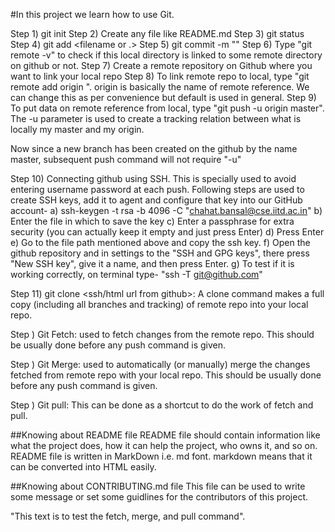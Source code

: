 #In this project we learn how to use Git.

Step 1) git init <folderNameForLocalRepo>
Step 2) Create any file like README.md
Step 3) git status
Step 4) git add <filename or .>
Step 5) git commit -m "<message to commit to local directory>"
Step 6) Type "git remote -v" to check if this local directory is linked to some remote directory on github or not.
Step 7) Create a remote repository on Github where you want to link your local repo
Step 8) To link remote repo to local, type "git remote add origin <link of repo>". origin is basically the name of remote reference. We can change this as per convenience but default is used in general.
Step 9) To put data on remote reference from local, type "git push -u origin master". The -u parameter is used to create a tracking relation between what is locally my master and my origin.

Now since a new branch has been created on the github by the name master, subsequent push command will not require "-u"

Step 10) Connecting github using SSH. This is specially used to avoid entering username password at each push. Following steps are used to create SSH keys, add it to agent and configure that key into our GitHub account-
	a) ssh-keygen -t rsa -b 4096 -C "chahat.bansal@cse.iitd.ac.in" 
	b) Enter the file in which to save the key
	c) Enter a passphrase for extra security (you can actually keep it empty and just press Enter)
	d) Press Enter
	e) Go to the file path mentioned above and copy the ssh key. 
	f) Open the github repository and in settings to the "SSH and GPG keys", there press "New SSH key", give it a name, and then press Enter.
	g) To test if it is working correctly, on terminal type- "ssh -T git@github.com"

Step 11) git clone <ssh/html url from github>: A clone command makes a full copy (including all branches and tracking) of remote repo into your local repo.

Step ) Git Fetch: used to fetch changes from the remote repo. This should be usually done before any push command is given. 

Step ) Git Merge: used to automatically (or manually) merge the changes fetched from remote repo with your local repo. This should be usually done before any push command is given.

Step ) Git pull: This can be done as a shortcut to do the work of fetch and pull. 

##Knowing about README file
README file should contain information like what the project does, how it can help the project, who owns it, and so on. README file is written in MarkDown i.e. md font. markdown means that it can be converted into HTML easily.	

##Knowing about CONTRIBUTING.md file
This file can be used to write some message or set some guidlines for the contributors of this project.

"This text is to test the fetch, merge, and pull command".

